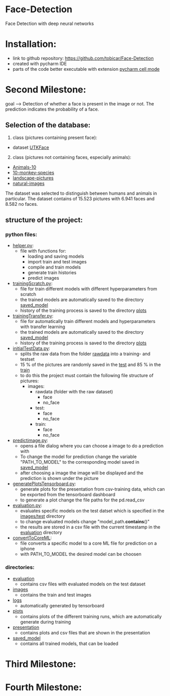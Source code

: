 # Face-Detection

Face Detection with deep neural networks

# Installation:
- link to github repository: https://github.com/tobicar/Face-Detection
- created with pycharm IDE
- parts of the code better executable with extension [pycharm cell mode](https://plugins.jetbrains.com/plugin/7858-pycharm-cell-mode)



# Second Milestone:
goal --> Detection of whether a face is present in the image or not. The prediction indicates the probability of a face.

## Selection of the database:

1. class (pictures containing present face):
- dataset [UTKFace](https://susanqq.github.io/UTKFace/)
2. class (pictures not containing faces, especially animals):
- [Animals-10](https://www.kaggle.com/datasets/alessiocorrado99/animals10)
- [10-monkey-species](https://www.kaggle.com/datasets/slothkong/10-monkey-species)
- [landscape-pictures](https://www.kaggle.com/datasets/arnaud58/landscape-pictures)
- [natural-images](https://www.kaggle.com/datasets/prasunroy/natural-images)

The dataset was selected to distinguish between humans and animals in particular. 
The dataset contains of 15.523 pictures with 6.941 faces and 8.582 no faces.

## structure of the project:

### python files:
- [helper.py](helper.py):
  - file with functions for:
    - loading and saving models
    - import train and test images
    - compile and train models
    - generate train histories
    - predict images
- [trainingScratch.py](trainingScratch.py):
  - file for train different models with different hyperparameters from scratch
  - the trained models are automatically saved to the directory [saved_model](saved_model)
  - history of the training process is saved to the directory [plots](plots)
- [trainingTransfer.py](trainingTransfer.py):
  - file for automatically train different models and hyperparameters with transfer learning
  - the trained models are automatically saved to the directory [saved_model](saved_model)
  - history of the training process is saved to the directory [plots](plots)
- [initialTestData.py](initialTestData.py):
  - splits the raw data from the folder [rawdata](images/rawdata) into a training- and testset
  - 15 % of the pictures are randomly saved in the [test](images/test) and 85 % in the [train](images/train)
  - to do this the project must contain the following file structure of pictures:
    - images:
      - rawdata (folder with the raw dataset)
        - face
        - no_face
      - test:
        - face
        - no_face
      - train:
        - face
        - no_face
- [predictimage.py](predictimage.py):
  - opens a file dialog where you can choose a image to do a prediction with
  - To change the model for prediction change the variable "PATH_TO_MODEL" to the corresponding model saved in [saved_model](saved_model)
  - after choosing a image the image will be displayed and the prediction is shown under the picture
- [generatePlotsTensorboard.py](generatePlotsTensorboard.py):
  - generate plots for the presentation from csv-training data, which can be exported from the tensorboard dashboard
  - to generate a plot change the file paths for the pd.read_csv
- [evaluation.py](evaluation.py):
  - evaluates specific models on the test datset which is specified in the [images/test](images/test) directory
  - to change evaluated models change "model_path.__contains__()"
  - the results are stored in a csv file with the current timestamp in the [evaluation](evaluation) directory
- [convertToCoreML](convertToCoreML.py):
  - file converts a specific model to a core ML file for prediction on a iphone
  - with PATH_TO_MODEL the desired model can be choosen

### directories:
- [evaluation](evaluation)
  - contains csv files with evaluated models on the test dataset
- [images](images)
  - contains the train and test images
- [logs](logs)
  - automatically generated by tensorboard
- [plots](plots)
  - contains plots of the different training runs, which are automatically generate during training
- [presentation](presentation)
  - contains plots and csv files that are shown in the presentation
- [saved_model](saved_model)
  - contains all trained models, that can be loaded


# Third Milestone:


# Fourth Milestone:
